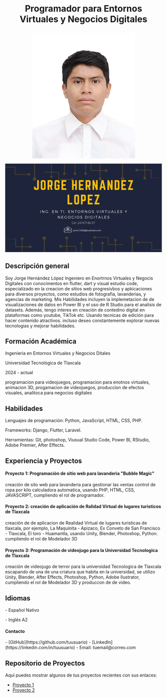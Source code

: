 <H1><p align='center'>Programador para Entornos Virtuales y Negocios Digitales</p></H1>

<p align='center'><img src= 'https://github.com/chema1056/chema1056/blob/main/Jorge%20Hern%C3%A1ndez%20L%C3%B3pez%20TIAEVND%206A.jpg'></p>
<p align='center'><img src= 'https://github.com/chema1056/chema1056/blob/main/portada.png'></p>

<H2>Descripción general</H2>
<p> Soy Jorge Hernández López Ingeniero en Enortrnos Virtuales y Negocis Digitales con conocimentos en flutter, dart y visual estudio code, especializado en la creacion de sitios web progresivbos y apkicaciones para diversos proyectos, como estudios de fotografia, lavanderias, y agencias de marketing. Mis Habilidades incluyen la implemetacion de de visualizaciones de datos en Power BI y el uso de R Studio para el analisis de datasets. Además, tengo interes en creación de contedino digital en plataformas como youtube, TikTok etc. Usando tecnicas de edición para hacer contenido atractivos. incluso deseo constantemente explorar nuevas tecnologias y mejorar habilidades.</p>

<H2>Formación Académica</H2>
<p>Ingenieria en Entornos Virtuales y Negocios Ditales</p>
<p>Universidad Tecnológica de Tlaxcala</p>
<p>2024 - actual</p>
<p>programacion para videojuegos, programacion para enotnos virtuales, animacion 3D, progamacion de videojuegos, produccion de efectos visuales, analitoca para negocios digitales</p>
<h2>Habilidades</h2>
<p>Lenguajes de programación: Python, JavaScript, HTML, CSS, PHP.</p>
<p>Frameworks: Django, Flutter, Laravel.</p>
<p>Herramientas: Git, photoshop, Viusual Studio Code, Power BI, RStudio, Adobe Premier, After Effects.</p>

<h2>Experiencia y Proyectos</h2>
<h4>Proyecto 1: Programación de sitio web para lavanderia "Bubble Magic"</h4>
<p>creación de sito web para lavanderia para gestionar las ventas control de ropa por kilo calculadora automatica, usando PHP, HTML, CSS, JAVASCRIPT, cumpliendo el rol de programador.</p>

<h4>Proyecto 2: creación de aplicación de Ralidad Virtual de lugares turisticos de Tlaxcala</h4>
<p>creación de de aplicacion de Realidad Virtual de lugares turisticas de tlaxcala, por ejemplo, La Maquinita - Apizaco, Ex Conveto de San Francisco - Tlaxcala, El toro - Huamantla, usando Unity, Blender, Photoshop, Python. cumpliendo el rol de Modelador 3D</p>

<h4>Proyecto 3: Programación de videojugo para la Universidad Tecnologica de Tlaxcala </h4>
<p>creación de videojugo de terror para la universidad Tecnologica de Tlaxcala escapando de una de una criatura que habita en la universidad, se utilizo Unity, Blender, After Effects, Photoshop, Python, Adobe Ilustrator, cumpliendo el rol de Modelador 3D y produccon de de video.</p>

<h2>Idiomas</h2>
<p>- Español Nativo</p>
- Inglés A2

<h4>Contacto</h4>
- [GitHub](https://github.com/tuusuario)
- [LinkedIn](https://linkedin.com/in/tuusuario)
- Email: tuemail@correo.com

## Repositorio de Proyectos
Aquí puedes mostrar algunos de tus proyectos recientes con sus enlaces:
- [Proyecto 1](https://github.com/tuusuario/proyecto1)
- [Proyecto 2](https://github.com/tuusuario/proyecto2)

<!--
**chema1056/chema1056** is a ✨ _special_ ✨ repository because its `README.md` (this file) appears on your GitHub profile.

Here are some ideas to get you started:

- 🔭 I’m currently working on ...
- 🌱 I’m currently learning ...
- 👯 I’m looking to collaborate on ...
- 🤔 I’m looking for help with ...
- 💬 Ask me about ...
- 📫 How to reach me: ...
- 😄 Pronouns: ...
- ⚡ Fun fact: ...
-->
